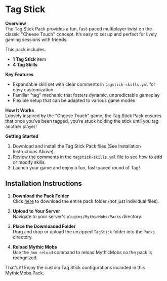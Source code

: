 # Tag Stick

**Overview**  
The Tag Stick Pack provides a fun, fast-paced multiplayer twist on the classic "Cheese Touch" concept. It’s easy to set up and perfect for lively gaming sessions with friends.

This pack includes:
- **1 Tag Stick** item  
- **4 Tag Skills**

**Key Features**  
- Expandable skill set with clear comments in `tagstick-skills.yml` for easy customization  
- Familiar "tag" mechanic that fosters dynamic, unpredictable gameplay  
- Flexible setup that can be adapted to various game modes

**How It Works**  
Loosely inspired by the "Cheese Touch" game, the Tag Stick Pack ensures that once you’ve been tagged, you’re stuck holding the stick until you tag another player!

**Getting Started**  
1. Download and install the Tag Stick Pack files (See Installation Instructions Above).  
2. Review the comments in the `tagstick-skills.yml` file to see how to add or modify skills.  
3. Launch your game and enjoy a fun, fast-paced round of Tag!


## Installation Instructions

1. **Download the Pack Folder**  
   Click [here](https://downgit.github.io/#/home?url=https://github.com/SkyKiller6363/Skys-Mobs/tree/main/Packs/TagStick) to download the entire pack folder (not just individual files).

2. **Upload to Your Server**  
   Navigate to your server's `plugins/MythicMobs/Packs` directory.

3. **Place the Downloaded Folder**  
   Drag and drop or upload the unzipped `TagStick` folder into the `Packs` directory.

4. **Reload Mythic Mobs**  
   Use the `/mm reload` command to reload MythicMobs so the pack is recognized.

That’s it! Enjoy the custom Tag Stick configurations included in this MythicMobs Pack.

